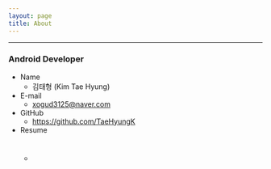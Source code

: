 ```yaml
---
layout: page
title: About
---
```


---
### Android Developer
 - Name
   - 김태형 (Kim Tae Hyung)
 - E-mail
   - xogud3125@naver.com
 - GitHub
   - https://github.com/TaeHyungK
 - Resume
   - #

